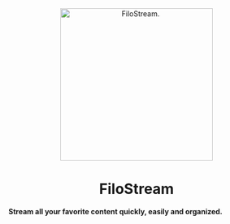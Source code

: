 <div align="center">
  <img src="https://github.com/user-attachments/assets/9b4082fb-c2ba-47a3-813b-fbd547f8a71a" alt="FiloStream." width="300"/>
  <h1>FiloStream</h1>
</div>

**Stream all your favorite content quickly, easily and organized.**
